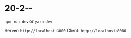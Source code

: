 # 20-2--

`npm run dev` or `yarn dev`

Server: `http://localhost:3000`
Client: `http://localhost:8080`
